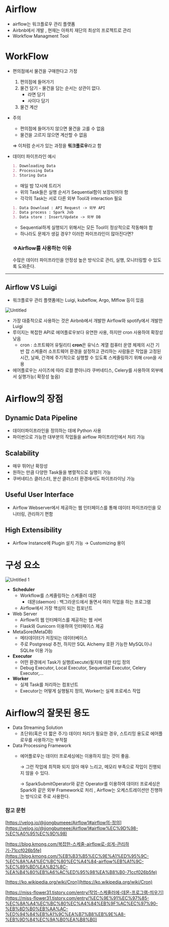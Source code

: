 # Airflow

- airflow는 워크플로우 관리 플랫폼
- Airbnb에서 개발 , 현재는 아파치 재단의 최상의 프로젝트로 관리
- Workflow Managment Tool

# WorkFlow

- 편의점에서 물건을 구매한다고 가정
    1. 편의점에 들어가기
    2. 물건 담기 - 물건을 담는 순서는 상관이 없다.
        - 라면 담기
        - 사이다 담기
    3. 물건 계산
- 주의
    - 편의점에 들어가지 않으면 물건을 고를 수 없음
    - 물건을 고르지 않으면 계산할 수 없음
    
    ⇒ 이처럼 순서가 있는 과정을 **워크플로우**라고 함 
    
- 데이터 파이프라인 예시
    
    ```markdown
    1. Downloading Data
    2. Processing Data
    3. Storing Data
    ```
    
    - 매일 밤 12시에 트리거
    - 위의 Task들은 실행 순서가 Sequential함이 보장되어야 함
    - 각각의 Task는 서로 다른 외부 Tool과 interaction 필요
    
    ```markdown
    1. Data Download : API Request -> 외부 API
    2. Data process : Spark Job
    3. Data store : Insert/Update -> 외부 DB
    ```
    
    - Sequential하게 실행되기 위해서는 모든 Tool이 정상적으로 작동해야 함
    - 하나라도 문제가 생길 경우? 이러한 파이프라인이 많아진다면?
    
    ### ⇒Airflow를 사용하는 이유
    
    수많은 데이터 파이프라인을 안정성 높은 방식으로 관리, 실행, 모니터링할 수 있도록 도와준다. 
    

---

## Airflow VS Luigi

- 워크플로우 관리 플랫폼에는 Luigi, kubeflow, Argo, Mlflow 등이 있음

![Untitled](https://user-images.githubusercontent.com/97663140/169858506-7b84f77e-87b8-4cbc-b20f-451191a78a78.png)

- 가장 대중적으로 사용하는 것은 Airbnb에서 개발한 Airflow와 spotify에서 개발한 Luigi
- 루이지는 복잡한 API로 에어플로우보다 유연한 사용, 하지만 cron 사용하여 확장성 낮음
    - cron : 소프트웨어 유틸리티 **cron**은 유닉스 계열 컴퓨터 운영 체제의 시간 기반 잡 스케줄러
     소프트웨어 환경을 설정하고 관리하는 사람들은 작업을 고정된 시간, 날짜, 간격에 주기적으로 실행할 수 있도록 스케줄링하기 위해 cron을 사용
- 에어플로우는 사이즈에 따라 로컬 뿐아니라 쿠버네티스, Celery를 사용하여 외부에서 실행가능( 확장성 높음)


# Airflow의 장점

## Dynamic Data Pipeline

- 데이터파이프라인을 정의하는 데에 Python 사용
- 파이썬으로 가능한 대부분의 작업들을 airflow 파이프라인에서 처리 가능

## Scalability

- 매우 뛰어난 확장성
- 원하는 만큼 다양한 Task들을 병렬적으로 실행이 가능
- 쿠버네티스 클러스터, 분산 클러스터 환경에서도 파이프라이닝 가능

## Useful User Interface

- Airflow Webserver에서 제공하는 웹 인터페이스를 통해 데이터 파이프라인을 모니터링, 관리하기 편함

## High Extensibility

- Airflow Instance에 Plugin 설치 가능 → Customizing 용이


# 구성 요소

![Untitled 1](https://user-images.githubusercontent.com/97663140/169858515-e7bcd9ee-c9fa-4903-ae12-9fdd2d8f9a1e.png)

- **Scheduler**
    - Workflow를 스케줄링하는 스케줄러 데몬
        - 데몬(daemon) : 백그라운드에서 돌면서 여러 작업을 하는 프로그램
    - Airflow에서 가장 핵심이 되는 컴포넌트
- Web  Server
    - Airflow의 웹 인터페이스를 제공하는 웹 서버
    - Flask와 Gunicorn 이용하여 인터페이스 제공
- MetaSore(MetaDB)
    - 메타데이터가 저장되는 데이터베이스
    - 주로 Postgresql 추천, 하지만 SQL Alchemy 호환 가능한 MySQL이나 SQLite 이용 가능
- **Executor**
    - 어떤 환경에서 Task가 실행(Execute)될지에 대한 타입 정의
    - Debug Executor, Local Executor, Sequential Executor, Celery Executor,…
- **Worker**
    - 실제 Task를 처리하는 컴포넌트
    - Executor는 어떻게 실행될지 정의, Worker는 실제 프로세스 작업
    

# Airflow의 잘못된 용도

- Data Streaming Solution
    - 초단위(혹은 더 짧은 주기) 데이터 처리가 필요한 경우, 스트리밍 용도로 에어플로우를 사용하기는 부적절
- Data Processing Framework
    - 에어플로우는 데이터 프로세싱에는 이용하지 않는 것이 좋음.
        
        → 그런 작업에 최적화 되지 않아 매우 느리고, 메모리 부족으로 작업이 진행되지 않을 수 있다.
        
        → SparkSubmitOperator와 같은 Operator를 이용하여 데이터 프로세싱은 Spark와 같은 외부 Framework로 처리 , Airflow는 오케스트레이션만 진행하는 방식으로 주로 사용한다. 
        

### 참고 문헌

[https://velog.io/@jjongbumeee/Airflow1#airflow의-정의](https://velog.io/@jjongbumeee/Airflow1#airflow%EC%9D%98-%EC%A0%95%EC%9D%98)

[https://blog.kmong.com/복잡한-스케줄-airflow로-쉽게-관리하기-71ccf026b5fe](https://blog.kmong.com/%EB%B3%B5%EC%9E%A1%ED%95%9C-%EC%8A%A4%EC%BC%80%EC%A4%84-airflow%EB%A1%9C-%EC%89%BD%EA%B2%8C-%EA%B4%80%EB%A6%AC%ED%95%98%EA%B8%B0-71ccf026b5fe)

[https://ko.wikipedia.org/wiki/Cron](https://ko.wikipedia.org/wiki/Cron)

[https://miss-flower31.tistory.com/entry/작업-스케줄러에-데몬-프로그램-띄우기](https://miss-flower31.tistory.com/entry/%EC%9E%91%EC%97%85-%EC%8A%A4%EC%BC%80%EC%A4%84%EB%9F%AC%EC%97%90-%EB%8D%B0%EB%AA%AC-%ED%94%84%EB%A1%9C%EA%B7%B8%EB%9E%A8-%EB%9D%84%EC%9A%B0%EA%B8%B0)